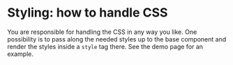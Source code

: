 # Styling: how to handle CSS

You are responsible for handling the CSS in any way you like. One possibility is to pass along the needed styles up to the base component and render the styles inside a `style` tag there. See the demo page for an example.
